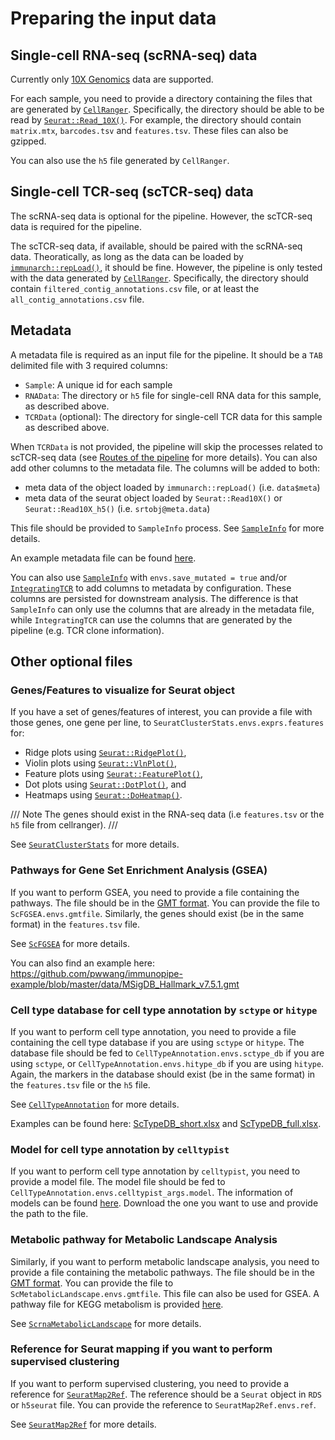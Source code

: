 # Preparing the input data

## Single-cell RNA-seq (scRNA-seq) data

Currently only [10X Genomics](https://www.10xgenomics.com/) data are supported.

For each sample, you need to provide a directory containing the files that are generated by [`CellRanger`](https://support.10xgenomics.com/single-cell-gene-expression/software/pipelines/latest/what-is-cell-ranger). Specifically, the directory should be able to be read by [`Seurat::Read_10X()`](https://satijalab.org/seurat/reference/read10x). For example, the directory should contain `matrix.mtx`, `barcodes.tsv` and `features.tsv`.
These files can also be gzipped.

You can also use the `h5` file generated by `CellRanger`.

## Single-cell TCR-seq (scTCR-seq) data

The scRNA-seq data is optional for the pipeline. However, the scTCR-seq data is required for the pipeline.

The scTCR-seq data, if available, should be paired with the scRNA-seq data. Theoratically, as long as the data can be loaded by [`immunarch::repLoad()`](https://immunarch.com/reference/repLoad.html), it should be fine. However, the pipeline is only tested with the data generated by [`CellRanger`](https://support.10xgenomics.com/single-cell-vdj/software/pipelines/latest/output/annotation). Specifically, the directory should contain `filtered_contig_annotations.csv` file, or at least the `all_contig_annotations.csv` file.

## Metadata

A metadata file is required as an input file for the pipeline. It should be a `TAB` delimited file with 3 required columns:

- `Sample`: A unique id for each sample
- `RNAData`: The directory or `h5` file for single-cell RNA data for this sample, as described above.
- `TCRData` (optional): The directory for single-cell TCR data for this sample as described above.

When `TCRData` is not provided, the pipeline will skip the processes related to scTCR-seq data (see [Routes of the pipeline](./introduction.md#only-scrna-seq-data-avaiable) for more details).
You can also add other columns to the metadata file. The columns will be added to both:

- meta data of the object loaded by `immunarch::repLoad()` (i.e. `data$meta`)
- meta data of the seurat object loaded by `Seurat::Read10X()` or `Seurat::Read10X_h5()` (i.e. `srtobj@meta.data`)

This file should be provided to `SampleInfo` process. See [`SampleInfo`](./processes/SampleInfo.md) for more details.

An example metadata file can be found [here](https://github.com/pwwang/immunopipe-example/blob/master/data/samples.txt).

You can also use [`SampleInfo`](./processes/SampleInfo.md) with `envs.save_mutated = true` and/or [`IntegratingTCR`](./processes/IntegratingTCR.md) to add columns to metadata by configuration. These columns are persisted for downstream analysis. The difference is that `SampleInfo` can only use the columns that are already in the metadata file, while `IntegratingTCR` can use the columns that are generated by the pipeline (e.g. TCR clone information).

## Other optional files

### Genes/Features to visualize for Seurat object

If you have a set of genes/features of interest, you can provide a file with those genes, one gene per line, to `SeuratClusterStats.envs.exprs.features` for:

- Ridge plots using [`Seurat::RidgePlot()`](https://satijalab.org/seurat/reference/ridgeplot),
- Violin plots using [`Seurat::VlnPlot()`](https://satijalab.org/seurat/reference/vlnplot),
- Feature plots using [`Seurat::FeaturePlot()`](https://satijalab.org/seurat/reference/featureplot),
- Dot plots using [`Seurat::DotPlot()`](https://satijalab.org/seurat/reference/dotplot), and
- Heatmaps using [`Seurat::DoHeatmap()`](https://satijalab.org/seurat/reference/doheatmap).

/// Note
The genes should exist in the RNA-seq data (i.e `features.tsv` or the `h5` file from cellranger).
///

See [`SeuratClusterStats`](./processes/SeuratClusterStats.md) for more details.

### Pathways for Gene Set Enrichment Analysis (GSEA)

If you want to perform GSEA, you need to provide a file containing the pathways. The file should be in the [GMT format][1]. You can provide the file to `ScFGSEA.envs.gmtfile`. Similarly, the genes should exist (be in the same format) in the `features.tsv` file.

See [`ScFGSEA`](./processes/ScFGSEA.md) for more details.

You can also find an example here: <https://github.com/pwwang/immunopipe-example/blob/master/data/MSigDB_Hallmark_v7.5.1.gmt>

### Cell type database for cell type annotation by `sctype` or `hitype`

If you want to perform cell type annotation, you need to provide a file containing the cell type database if you are using `sctype` or `hitype`. The database file should be fed to `CellTypeAnnotation.envs.sctype_db` if you are using `sctype`, or `CellTypeAnnotation.envs.hitype_db` if you are using `hitype`. Again, the markers in the database should exist (be in the same format) in the `features.tsv` file or the `h5` file.

See [`CellTypeAnnotation`](./processes/CellTypeAnnotation.md) for more details.

Examples can be found here: [ScTypeDB_short.xlsx](https://github.com/IanevskiAleksandr/sc-type/blob/master/ScTypeDB_short.xlsx) and [ScTypeDB_full.xlsx](https://github.com/IanevskiAleksandr/sc-type/blob/master/ScTypeDB_full.xlsx).

### Model for cell type annotation by `celltypist`

If you want to perform cell type annotation by `celltypist`, you need to provide a model file. The model file should be fed to `CellTypeAnnotation.envs.celltypist_args.model`. The information of models can be found [here](https://celltypist.cog.sanger.ac.uk/models/models.json). Download the one you want to use and provide the path to the file.

### Metabolic pathway for Metabolic Landscape Analysis

Similarly, if you want to perform metabolic landscape analysis, you need to provide a file containing the metabolic pathways. The file should be in the [GMT format][1]. You can provide the file to `ScMetabolicLandscape.envs.gmtfile`. This file can also be used for GSEA. A pathway file for KEGG metabolism is provided [here][2].

See [`ScrnaMetabolicLandscape`](./processes/ScrnaMetabolicLandscape.md) for more details.

### Reference for Seurat mapping if you want to perform supervised clustering

If you want to perform supervised clustering, you need to provide a reference for [`SeuratMap2Ref`](./processes/SeuratMap2Ref.md). The reference should be a `Seurat` object in `RDS` or `h5seurat` file. You can provide the reference to `SeuratMap2Ref.envs.ref`.

See [`SeuratMap2Ref`](./processes/SeuratMap2Ref.md) for more details.

[1]: https://docs.gsea-msigdb.org/#GSEA/Data_Formats/#gmt-gene-matrix-transposed-file-format-gmt
[2]: https://github.com/pwwang/biopipen/blob/master/tests/data/scrna_metabolic/KEGG_metabolism.gmt
